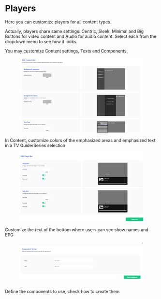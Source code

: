 # Players

Here you can customize players for all content types.

Actually, players share same settings: Centric, Sleek, Minimal and Big Buttons for video content and Audio for audio content. Select each from the dropdown menu to see how it looks.

You may customize Content settings, Texts and Components.

<figure><img src="../../../.gitbook/assets/Без имени (246).png" alt=""><figcaption></figcaption></figure>

In Content, customize colors of the emphasized areas and emphasized text in a TV Guide/Series selection

<figure><img src="../../../.gitbook/assets/Без имени (247).png" alt=""><figcaption></figcaption></figure>

Customize the text of the bottom where users can see show names and EPG

<figure><img src="../../../.gitbook/assets/Без имени (248).png" alt=""><figcaption></figcaption></figure>

Define the components to use, check how to create them
